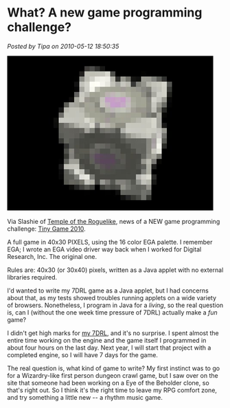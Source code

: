 # What? A new game programming challenge?

*Posted by Tipa on 2010-05-12 18:50:35*

![](../../../uploads/2010/05/cube.jpg "Feeling a little pixelated?")

Via Slashie of [Temple of the Roguelike](http://www.roguetemple.com/), news of a NEW game programming challenge: [Tiny Game 2010](http://www.javagaming.org/index.php/topic,22255.0.html).

A full game in 40x30 PIXELS, using the 16 color EGA palette. I remember EGA; I wrote an EGA video driver way back when I worked for Digital Research, Inc. The original one.

Rules are: 40x30 (or 30x40) pixels, written as a Java applet with no external libraries required.

I'd wanted to write my 7DRL game as a Java applet, but I had concerns about that, as my tests showed troubles running applets on a wide variety of browsers. Nonetheless, I program in Java for a *living*, so the real question is, can I (without the one week time pressure of 7DRL) actually make a *fun* game?

I didn't get high marks for [my 7DRL](http://www.youtube.com/watch?v=n07UpBJ7Sfg), and it's no surprise. I spent almost the entire time working on the engine and the game itself I programmed in about four hours on the last day. Next year, I will start that project with a completed engine, so I will have 7 days for the game.

The real question is, what kind of game to write? My first instinct was to go for a Wizardry-like first person dungeon crawl game, but I saw over on the site that someone had been working on a Eye of the Beholder clone, so that's right out. So I think it's the right time to leave my RPG comfort zone, and try something a little new -- a rhythm music game.

